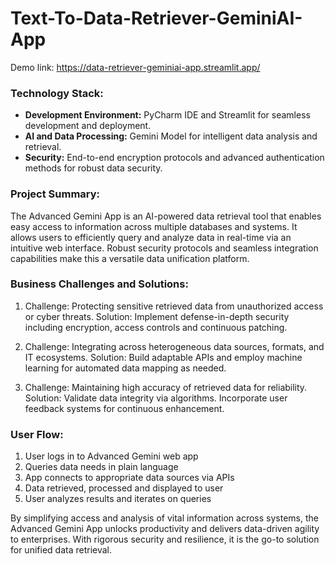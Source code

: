 # Text-To-Data-Retriever-GeminiAI-App

Demo link: https://data-retriever-geminiai-app.streamlit.app/

### Technology Stack:

- **Development Environment:** PyCharm IDE and Streamlit for seamless development and deployment.
- **AI and Data Processing:** Gemini Model for intelligent data analysis and retrieval.
- **Security:** End-to-end encryption protocols and advanced authentication methods for robust data security.

### Project Summary:

The Advanced Gemini App is an AI-powered data retrieval tool that enables easy access to information across multiple databases and systems. It allows users to efficiently query and analyze data in real-time via an intuitive web interface. Robust security protocols and seamless integration capabilities make this a versatile data unification platform.

### Business Challenges and Solutions:

1. Challenge: Protecting sensitive retrieved data from unauthorized access or cyber threats.
   Solution: Implement defense-in-depth security including encryption, access controls and continuous patching.

2. Challenge: Integrating across heterogeneous data sources, formats, and IT ecosystems.
   Solution: Build adaptable APIs and employ machine learning for automated data mapping as needed.

3. Challenge: Maintaining high accuracy of retrieved data for reliability.
   Solution: Validate data integrity via algorithms. Incorporate user feedback systems for continuous enhancement.

### User Flow:

1. User logs in to Advanced Gemini web app
2. Queries data needs in plain language
3. App connects to appropriate data sources via APIs
4. Data retrieved, processed and displayed to user
5. User analyzes results and iterates on queries

By simplifying access and analysis of vital information across systems, the Advanced Gemini App unlocks productivity and delivers data-driven agility to enterprises. With rigorous security and resilience, it is the go-to solution for unified data retrieval.
